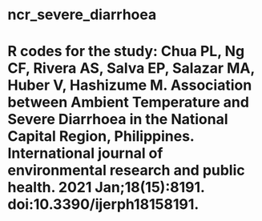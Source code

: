 # ncr_severe_diarrhoea
# R codes for the study: Chua PL, Ng CF, Rivera AS, Salva EP, Salazar MA, Huber V, Hashizume M. Association between Ambient Temperature and Severe Diarrhoea in the National Capital Region, Philippines. International journal of environmental research and public health. 2021 Jan;18(15):8191. doi:10.3390/ijerph18158191.
